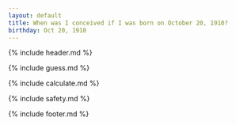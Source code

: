 ```yaml
---
layout: default
title: When was I conceived if I was born on October 20, 1910?
birthday: Oct 20, 1910
---
```


{% include header.md %}

{% include guess.md %}

{% include calculate.md %}

{% include safety.md %}

{% include footer.md %}



